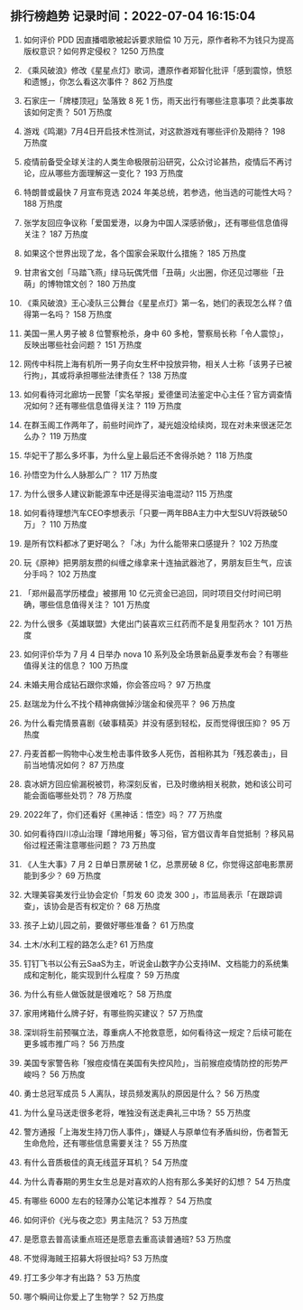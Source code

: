 
## 排行榜趋势 记录时间：2022-07-04 16:15:04
  
  1. 如何评价 PDD 因直播唱歌被起诉要求赔偿 10 万元，原作者称不为钱只为提高版权意识？如何界定侵权？ 1250 万热度
    
  2. 《乘风破浪》修改《星星点灯》歌词，遭原作者郑智化批评「感到震惊，愤怒和遗憾」，你怎么看这次事件？ 862 万热度
    
  3. 石家庄一「牌楼顶冠」坠落致 8 死 1 伤，雨天出行有哪些注意事项？此类事故该如何定责？ 501 万热度
    
  4. 游戏《鸣潮》7月4日开启技术性测试，对这款游戏有哪些评价及期待？ 198 万热度
    
  5. 疫情前备受全球关注的人类生命极限前沿研究，公众讨论甚热，疫情后不再讨论，应从哪些方面理解这一变化？ 193 万热度
    
  6. 特朗普或最快 7 月宣布竞选 2024 年美总统，若参选，他当选的可能性大吗？ 188 万热度
    
  7. 张学友回应争议称「爱国爱港，以身为中国人深感骄傲」，还有哪些信息值得关注？ 187 万热度
    
  8. 如果这个世界出现了龙，各个国家会采取什么措施？ 185 万热度
    
  9. 甘肃省文创「马踏飞燕」绿马玩偶凭借「丑萌」火出圈，你还见过哪些「丑萌」的博物馆文创？ 180 万热度
    
  10. 《乘风破浪》王心凌队三公舞台《星星点灯》第一名，她们的表现怎么样？值得第一名吗？ 158 万热度
    
  11. 美国一黑人男子被 8 位警察枪杀，身中 60 多枪，警察局长称「令人震惊」，反映出哪些社会问题？ 151 万热度
    
  12. 网传中科院上海有机所一男子向女生杯中投放异物，相关人士称「该男子已被行拘」，其或将承担哪些法律责任？ 138 万热度
    
  13. 如何看待河北廊坊一民警「实名举报」爱德堡司法鉴定中心主任？官方调查情况如何？还有哪些信息值得关注？ 119 万热度
    
  14. 在群玉阁工作两年了，前些时间炸了，凝光姐没给续岗，现在对未来很迷茫怎么办？ 119 万热度
    
  15. 华妃干了那么多坏事，为什么皇上最后还不舍得杀她？ 118 万热度
    
  16. 孙悟空为什么人脉那么广？ 117 万热度
    
  17. 为什么很多人建议新能源车中还是得买油电混动? 115 万热度
    
  18. 如何看待理想汽车CEO李想表示「只要一两年BBA主力中大型SUV将跌破50万」？ 110 万热度
    
  19. 是所有饮料都冰了更好喝么？「冰」为什么能带来口感提升？ 102 万热度
    
  20. 玩《原神》把男朋友攒的纠缠之缘拿来十连抽武器池了，男朋友巨生气，应该分手吗？ 102 万热度
    
  21. 「郑州最高学历楼盘」被挪用 10 亿元资金已追回，同时项目交付时间已明确，哪些信息值得关注？ 101 万热度
    
  22. 为什么很多《英雄联盟》大佬出门装喜欢三红药而不是复用型药水？ 101 万热度
    
  23. 如何评价华为 7 月 4 日举办 nova 10 系列及全场景新品夏季发布会？有哪些值得关注的信息？ 100 万热度
    
  24. 未婚夫用合成钻石跟你求婚，你会答应吗？ 97 万热度
    
  25. 赵瑞龙为什么不找个精神病做掉沙瑞金和侯亮平？ 96 万热度
    
  26. 为什么看完情景喜剧《破事精英》并没有感到轻松，反而觉得很压抑？ 95 万热度
    
  27. 丹麦首都一购物中心发生枪击事件致多人死伤，首相称其为「残忍袭击」，目前当地情况如何？ 87 万热度
    
  28. 袁冰妍方回应偷漏税被罚，称深刻反省，已及时缴纳相关税款，她和该公司可能会面临哪些处罚？ 78 万热度
    
  29. 2022年了，你们还看好《黑神话：悟空》吗？ 77 万热度
    
  30. 如何看待四川凉山治理「蹲地用餐」等习俗，官方倡议青年自觉抵制 ？移风易俗过程还需注意哪些问题？ 73 万热度
    
  31. 《人生大事》7 月 2 日单日票房破 1 亿，总票房破 8 亿，你觉得这部电影票房能到多少？ 69 万热度
    
  32. 大理美容美发行业协会定价「剪发 60 烫发 300 」，市监局表示「在跟踪调查」，该协会是否有权定价？ 68 万热度
    
  33. 孩子上幼儿园之前，要做好哪些准备？ 61 万热度
    
  34. 土木/水利工程的路怎么走? 61 万热度
    
  35. 钉钉飞书以公有云SaaS为主，听说金山数字办公支持IM、文档能力的系统集成和定制化，能实现到什么程度？ 59 万热度
    
  36. 为什么有些人做饭就是很难吃？ 58 万热度
    
  37. 家用烤箱什么牌子好，有哪些购买建议？ 57 万热度
    
  38. 深圳将生前预嘱立法，尊重病人不抢救意愿，如何看待这一规定？后续可能在更多城市推广吗？ 56 万热度
    
  39. 美国专家警告称「猴痘疫情在美国有失控风险」，当前猴痘疫情防控的形势严峻吗？ 56 万热度
    
  40. 勇士总冠军成员 5 人离队，球员频发离队的原因是什么？ 56 万热度
    
  41. 为什么皇马送走很多老将，唯独没有送走典礼三中场？ 55 万热度
    
  42. 警方通报「上海发生持刀伤人事件」，嫌疑人与原单位有矛盾纠纷，伤者暂无生命危险，还有哪些信息需要关注？ 55 万热度
    
  43. 有什么音质极佳的真无线蓝牙耳机？ 54 万热度
    
  44. 为什么青春期的男生女生总是对喜欢的人抱有那么多美好的幻想？ 54 万热度
    
  45. 有哪些 6000 左右的轻薄办公笔记本推荐？ 54 万热度
    
  46. 如何评价《光与夜之恋》男主陆沉？ 53 万热度
    
  47. 是愿意去普高读重点班还是愿意去重高读普通班? 53 万热度
    
  48. 不觉得海贼王招募大将很扯吗? 53 万热度
    
  49. 打工多少年才有出路？ 53 万热度
    
  50. 哪个瞬间让你爱上了生物学？ 52 万热度
    